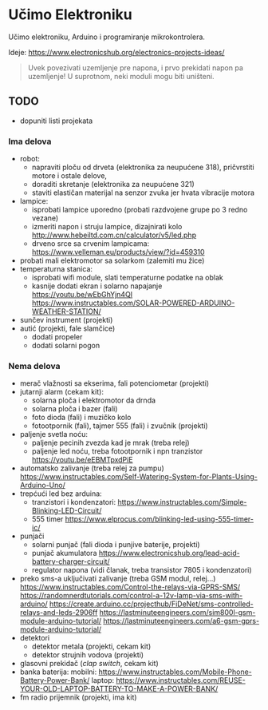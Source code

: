 # Učimo Elektroniku

Učimo elektroniku, Arduino i programiranje mikrokontrolera.

Ideje: https://www.electronicshub.org/electronics-projects-ideas/

>Uvek povezivati uzemljenje pre napona, i prvo prekidati napon pa uzemljenje! U suprotnom, neki moduli mogu biti uništeni.

## TODO

- dopuniti listi projekata

### Ima delova
- robot:
  - napraviti ploču od drveta (elektronika za neupućene 318), pričvrstiti motore i ostale delove, 
  - doraditi skretanje (elektronika za neupućene 321)
  - staviti elastičan materijal na senzor zvuka jer hvata vibracije motora
- lampice:
  - isprobati lampice uporedno (probati razdvojene grupe po 3 redno vezane)
  - izmeriti napon i struju lampice, dizajnirati kolo http://www.hebeiltd.com.cn/calculator/v5/led.php
  - drveno srce sa crvenim lampicama: https://www.velleman.eu/products/view/?id=459310
- probati mali elektromotor sa solarkom (zalemiti mu žice)
- temperaturna stanica: 
  - isprobati wifi module, slati temperaturne podatke na oblak
  - kasnije dodati ekran i solarno napajanje
    https://youtu.be/wEbGhYjn4QI
    https://www.instructables.com/SOLAR-POWERED-ARDUINO-WEATHER-STATION/
- sunčev instrument (projekti)
- autić (projekti, fale slamčice)
  - dodati propeler
  - dodati solarni pogon

### Nema delova
- merač vlažnosti sa ekserima, fali potenciometar (projekti)
- jutarnji alarm (cekam kit):
  - solarna ploča i elektromotor da drnda
  - solarna ploča i bazer (fali)
  - foto dioda (fali) i muzičko kolo
  - fotootpornik (fali), tajmer 555 (fali) i zvučnik (projekti)
- paljenje svetla noću:
  - paljenje pecinih zvezda kad je mrak (treba relej)
  - paljenje led noću, treba fotootpornik i npn tranzistor https://youtu.be/eEBMTpxdPiE
- automatsko zalivanje (treba relej za pumpu)
  https://www.instructables.com/Self-Watering-System-for-Plants-Using-Arduino-Uno/
- trepćući led bez arduina:
  - tranzistori i kondenzatori: https://www.instructables.com/Simple-Blinking-LED-Circuit/
  - 555 timer https://www.elprocus.com/blinking-led-using-555-timer-ic/
- punjači
  - solarni punjač (fali dioda i punjive baterije, projekti)
  - punjač akumulatora https://www.electronicshub.org/lead-acid-battery-charger-circuit/
  - regulator napona (vidi članak, treba transistor 7805 i kondenzatori)
- preko sms-a uključivati zalivanje (treba GSM modul, relej...)
  https://www.instructables.com/Control-the-relays-via-GPRS-SMS/
  https://randomnerdtutorials.com/control-a-12v-lamp-via-sms-with-arduino/
  https://create.arduino.cc/projecthub/FiDeNet/sms-controlled-relays-and-leds-2906ff
  https://lastminuteengineers.com/sim800l-gsm-module-arduino-tutorial/
  https://lastminuteengineers.com/a6-gsm-gprs-module-arduino-tutorial/
- detektori
  - detektor metala (projekti, cekam kit)
  - detektor strujnih vodova (projekti)
- glasovni prekidač (*clap switch*, cekam kit)
- banka baterija: 
  mobilni: 
    https://www.instructables.com/Mobile-Phone-Battery-Power-Bank/
  laptop:
    https://www.instructables.com/REUSE-YOUR-OLD-LAPTOP-BATTERY-TO-MAKE-A-POWER-BANK/
- fm radio prijemnik (projekti, ima kit)
